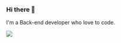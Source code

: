 ### Hi there 👋

I'm a Back-end developer who love to code.


<img src="https://github-readme-stats-sirmerdas.vercel.app/api?username=sirmerdas&show_icons=true&theme=onedark" />

<!--
**SirMERDAS/sirmerdas** is a ✨ _special_ ✨ repository because its `README.md` (this file) appears on your GitHub profile.

Here are some ideas to get you started:

- 🔭 I’m currently working on ...
- 🌱 I’m currently learning ...
- 👯 I’m looking to collaborate on ...
- 🤔 I’m looking for help with ...
- 💬 Ask me about ...
- 📫 How to reach me: ...
- 😄 Pronouns: ...
- ⚡ Fun fact: ...
-->
